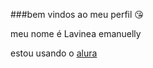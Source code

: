 ###bem vindos ao meu perfil 😘

meu nome é Lavinea emanuelly

estou usando o [alura](https:\\alura.com.br)

